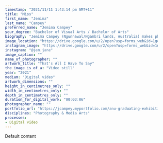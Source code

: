 ```yaml
---
timestamp: "2021/11/11 1:43:14 pm GMT+11"
title: "Miss"
first_name: "Jemima"
last_name: "Campey"
preferred_name: "Jemima Campey"
your_degree: "Bachelor of Visual Arts / Bachelor of Arts"
biography: "Jemima Campey (Ngunnawal/Ngambri lands, Australia) makes photos, performances, installations and films. Through the use of appropriated and reworked materials which are borrowed from a day-to-day context, she touches various overlapping themes and strategies, such as performance, memory, and popular culture. Utilising art as a means of self-exploration, Campey's text and photographic works are often deeply personal, providing insight into the act of making art in contemporary culture."
image_location: "https://drive.google.com/u/2/open?usp=forms_web&id=1gqgcqnfstdY5p9cSbGqHQeq2eDv2G9-k"
instagram_image: "https://drive.google.com/u/2/open?usp=forms_web&id=1nBXgoUB2jcuBctEJf6vlxg6y2bpTMFvN"
instagram: "@jem.jane"
image_caption: ""
name_of_photographer: ""
artwork_title: "That's All I Have To Say"
the_image_is_of_a: "Video still"
year: "2021"
medium: "Digital video"
artwork_dimensions: ""
height_in_centimetres_only: ""
width_in_centimetres_only: ""
depth_in_centimetres_only: ""
duration_for_digital_work: "00:03:06"
photographer_name: ""
portfolio_url: "https://jcampey.myportfolio.com/anu-graduating-exhibition-2021"
disciplines: "Photography & Media Arts"
processes:
- Digital video
---
```


Default content